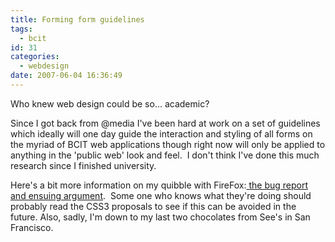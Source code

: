 ```yaml
---
title: Forming form guidelines
tags:
  - bcit
id: 31
categories:
  - webdesign
date: 2007-06-04 16:36:49
---
```


Who knew web design could be so... academic?

Since I got back from @media I've been hard at work on a set of guidelines which ideally will one day guide the interaction and styling of all forms on the myriad of BCIT web applications though right now will only be applied to anything in the 'public web' look and feel.  I don't think I've done this much research since I finished university.

Here's a bit more information on my quibble with FireFox:[ the bug report and ensuing argument](https://bugzilla.mozilla.org/show_bug.cgi?id=269908).  Some one who knows what they're doing should probably read the CSS3 proposals to see if this can be avoided in the future.
Also, sadly, I'm down to my last two chocolates from See's in San Francisco.
